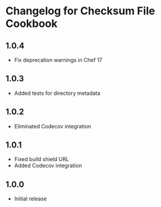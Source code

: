 # Changelog for Checksum File Cookbook

## 1.0.4

* Fix deprecation warnings in Chef 17

## 1.0.3

* Added tests for directory metadata

## 1.0.2

* Eliminated Codecov integration

## 1.0.1

* Fixed build shield URL
* Added Codecov integration

## 1.0.0

* Initial release
